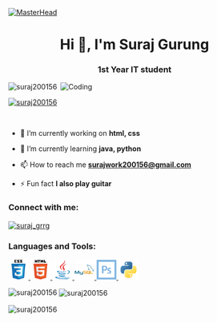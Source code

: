 [![MasterHead](https://i.pinimg.com/originals/af/c5/cd/afc5cdc69c1408abff7a21c75ad53ba4.gif)](https://rishavchanda.io)
<h1 align="center">Hi 👋, I'm Suraj Gurung</h1>
<h3 align="center">1st Year IT student</h3>
<img align="right" alt="Coding" width="400" src="https://media3.giphy.com/media/QHE5gWI0QjqF2/giphy.gif?cid=ecf05e47n9hil36iu8mmc5fty6tc0zualiclewpf2iogp4uz&rid=giphy.gif&ct=g”>

<p align="left"> <img src="https://komarev.com/ghpvc/?username=suraj200156&label=Profile%20views&color=0e75b6&style=flat" alt="suraj200156" /> </p>

<p align="left"> <a href="https://github.com/ryo-ma/github-profile-trophy"><img src="https://github-profile-trophy.vercel.app/?username=suraj200156" alt="suraj200156" /></a> </p>

<p align="left"> <a href="https://twitter.com/" target="blank"><img src="https://img.shields.io/twitter/follow/?logo=twitter&style=for-the-badge" alt="" /></a> </p>

- 🔭 I’m currently working on **html, css**

- 🌱 I’m currently learning **java, python**

- 📫 How to reach me **surajwork200156@gmail.com**

- ⚡ Fun fact **I also play guitar**

<h3 align="left">Connect with me:</h3>
<p align="left">
<a href="https://instagram.com/suraj_grrg" target="blank"><img align="center" src="https://raw.githubusercontent.com/rahuldkjain/github-profile-readme-generator/master/src/images/icons/Social/instagram.svg" alt="suraj_grrg" height="30" width="40" /></a>
</p>

<h3 align="left">Languages and Tools:</h3>
<p align="left"> <a href="https://www.w3schools.com/css/" target="_blank" rel="noreferrer"> <img src="https://raw.githubusercontent.com/devicons/devicon/master/icons/css3/css3-original-wordmark.svg" alt="css3" width="40" height="40"/> </a> <a href="https://www.w3.org/html/" target="_blank" rel="noreferrer"> <img src="https://raw.githubusercontent.com/devicons/devicon/master/icons/html5/html5-original-wordmark.svg" alt="html5" width="40" height="40"/> </a> <a href="https://www.java.com" target="_blank" rel="noreferrer"> <img src="https://raw.githubusercontent.com/devicons/devicon/master/icons/java/java-original.svg" alt="java" width="40" height="40"/> </a> <a href="https://www.mysql.com/" target="_blank" rel="noreferrer"> <img src="https://raw.githubusercontent.com/devicons/devicon/master/icons/mysql/mysql-original-wordmark.svg" alt="mysql" width="40" height="40"/> </a> <a href="https://www.photoshop.com/en" target="_blank" rel="noreferrer"> <img src="https://raw.githubusercontent.com/devicons/devicon/master/icons/photoshop/photoshop-line.svg" alt="photoshop" width="40" height="40"/> </a> <a href="https://www.python.org" target="_blank" rel="noreferrer"> <img src="https://raw.githubusercontent.com/devicons/devicon/master/icons/python/python-original.svg" alt="python" width="40" height="40"/> </a> </p>

<p><img align="left" src="https://github-readme-stats.vercel.app/api/top-langs?username=suraj200156&show_icons=true&locale=en&layout=compact" alt="suraj200156" /></p>

<p>&nbsp;<img align="center" src="https://github-readme-stats.vercel.app/api?username=suraj200156&show_icons=true&locale=en" alt="suraj200156" /></p>

<p><img align="center" src="https://github-readme-streak-stats.herokuapp.com/?user=suraj200156&" alt="suraj200156" /></p>


